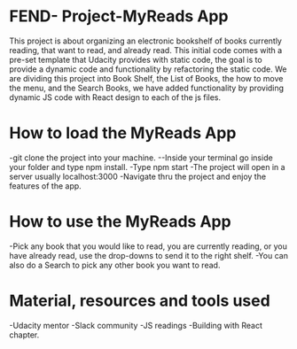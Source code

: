 # FEND- Project-MyReads App

This project is about organizing an electronic bookshelf of books currently reading, that want to read, and already read.
This initial code comes with a pre-set template that Udacity provides with static code, the goal is to provide a dynamic code and functionality by refactoring the static code. We are dividing this project into Book Shelf, the List of Books, the how to move the menu, and the Search Books, we have added functionality by providing dynamic JS code with React design to each of the js files.

# How to load the MyReads App
-git clone the project into your machine.
--Inside your terminal go inside your folder and type npm install.
-Type npm start
-The project will open in a server usually localhost:3000
-Navigate thru the project and enjoy the features of the app.

# How to use the MyReads App
-Pick any book that you would like to read, you are currently reading, or you have already read, use the drop-downs to send it to the right shelf.
-You can also do a Search to pick any other book you want to read.

# Material, resources and tools used
-Udacity mentor
-Slack community
-JS readings
-Building with React chapter.
